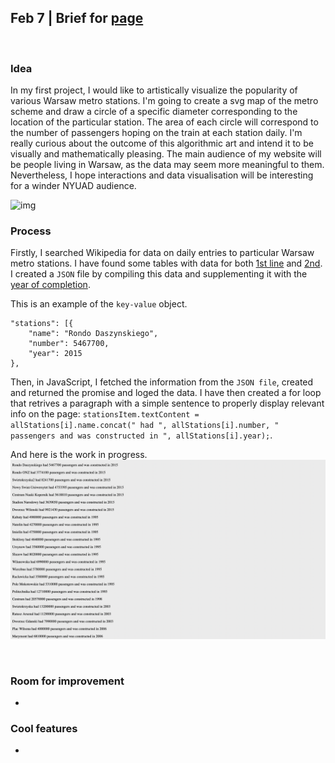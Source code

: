 ## Feb 7 | Brief for [page](https://martapienkosz.github.io/connectionslab/Jan30/index.html)
&nbsp;

### Idea
In my first project, I would like to artistically visualize the popularity of various Warsaw metro stations. I'm going to create a svg map of the metro scheme and draw a circle of a specific diameter corresponding to the location of the particular station. The area of each circle will correspond to the number of passengers hoping on the train at each station daily. I'm really curious about the outcome of this algorithmic art and intend it to be visually and mathematically pleasing. The main audience of my website will be people living in Warsaw, as the data may seem more meaningful to them. Nevertheless, I hope interactions and data visualisation will be interesting for a winder NYUAD audience.

![img](https://github.com/martapienkosz/connectionslab/blob/main/Feb7/doc/sketch.png)


### Process
Firstly, I searched Wikipedia for data on daily entries to particular Warsaw metro stations. I have found some tables with data for both [1st line](https://pl.wikipedia.org/wiki/Linia_M1_metra_w_Warszawie) and [2nd](https://pl.wikipedia.org/wiki/Linia_M2_metra_w_Warszawie). I created a `JSON` file by compiling this data and supplementing it with the [year of completion](https://en.wikipedia.org/wiki/Warsaw_Metro).

This is an example of the `key-value` object.

```
"stations": [{
	"name": "Rondo Daszynskiego",
	"number": 5467700,
	"year": 2015
},
```

Then, in JavaScript, I fetched the information from the `JSON file`, created and returned the promise and loged the data. I have then created a for loop that retrives a paragraph with a simple sentence to properly display relevant info on the page: `stationsItem.textContent = allStations[i].name.concat(" had ", allStations[i].number, " passengers and was constructed in ", allStations[i].year);`.

And here is the work in progress.
![img](https://github.com/martapienkosz/connectionslab/blob/main/Feb7/doc/initial.png)

&nbsp;

### Room for improvement
- 
### Cool features
- 
